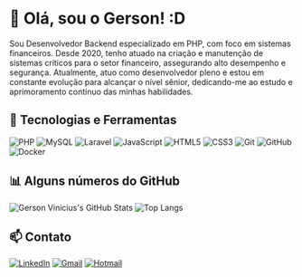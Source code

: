 # 👋 Olá, sou o Gerson! :D

Sou Desenvolvedor Backend especializado em PHP, com foco em sistemas financeiros. Desde 2020, tenho atuado na criação e manutenção de sistemas críticos para o setor financeiro, assegurando alto desempenho e segurança. Atualmente, atuo como desenvolvedor pleno e estou em constante evolução para alcançar o nível sênior, dedicando-me ao estudo e aprimoramento contínuo das minhas habilidades.

## 🔧 Tecnologias e Ferramentas
![PHP](https://img.shields.io/badge/-PHP-777BB4?style=flat-square&logo=php&logoColor=white)
![MySQL](https://img.shields.io/badge/-MySQL-4479A1?style=flat-square&logo=mysql&logoColor=white)
![Laravel](https://img.shields.io/badge/-Laravel-FF2D20?style=flat-square&logo=laravel&logoColor=white)
![JavaScript](https://img.shields.io/badge/-JavaScript-F7DF1E?style=flat-square&logo=javascript&logoColor=black)
![HTML5](https://img.shields.io/badge/-HTML5-E34F26?style=flat-square&logo=html5&logoColor=white)
![CSS3](https://img.shields.io/badge/-CSS3-1572B6?style=flat-square&logo=css3)
![Git](https://img.shields.io/badge/-Git-F05032?style=flat-square&logo=git&logoColor=white)
![GitHub](https://img.shields.io/badge/-GitHub-181717?style=flat-square&logo=github)
![Docker](https://img.shields.io/badge/-Docker-2496ED?style=flat-square&logo=docker&logoColor=white)

## 📊 Alguns números do GitHub

![Gerson Vinicius's GitHub Stats](https://github-readme-stats.vercel.app/api?username=gersonvinicius&show_icons=true&theme=radical&v=2)
![Top Langs](https://github-readme-stats.vercel.app/api/top-langs/?username=gersonvinicius&layout=compact&theme=radical)

## 📫 Contato
[![LinkedIn](https://img.shields.io/badge/-LinkedIn-0077B5?style=flat-square&logo=linkedin&logoColor=white)](https://www.linkedin.com/in/gerson-vinicius/)
[![Gmail](https://img.shields.io/badge/-Gmail-D14836?style=flat-square&logo=gmail&logoColor=white)](mailto:geehffi@gmail.com)
[![Hotmail](https://img.shields.io/badge/-Hotmail-0078D4?style=flat-square&logo=microsoft-outlook&logoColor=white)](mailto:vini_gerson@hotmail.com)
